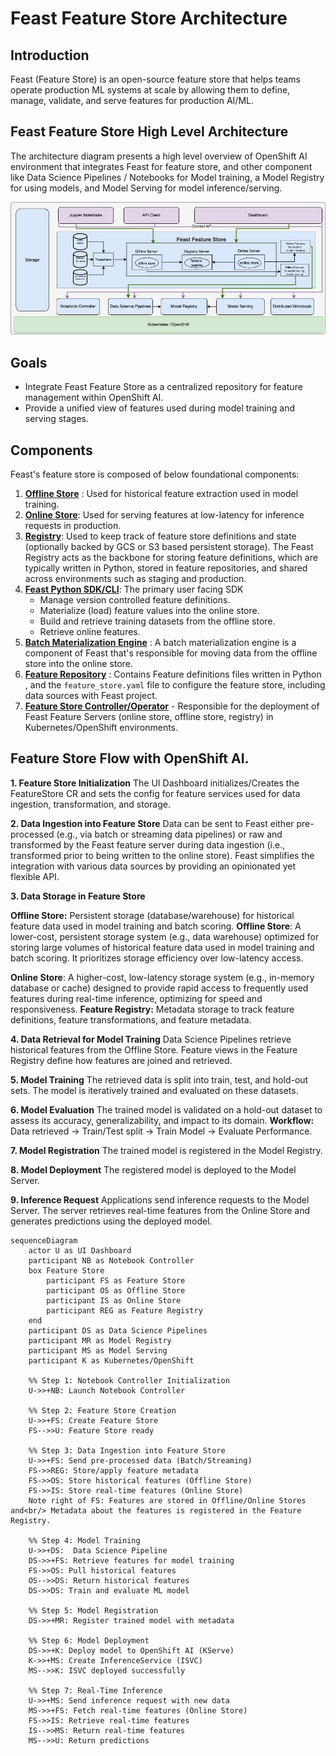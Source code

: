 # Feast Feature Store Architecture

<!-- sources:
https://docs.feast.dev/
https://rtd.feast.dev/
-->

## Introduction

Feast (Feature Store) is an open-source feature store that helps teams operate production ML systems at scale by allowing them to define, manage, validate, and serve features for production AI/ML.

## Feast Feature Store High Level Architecture

The architecture diagram presents a high level overview of OpenShift AI environment that integrates Feast for feature store, and other component like Data Science Pipelines / Notebooks for Model training, a Model Registry for using models, and Model Serving for model inference/serving. 

![feature-store-overview](images/feature-store-overview.jpg)

## Goals

- Integrate Feast Feature Store as a centralized repository for feature management within OpenShift AI. 
- Provide a unified view of features used during model training and serving stages.


## Components

Feast's feature store is composed of below foundational components: 
<!-- sources:
https://docs.feast.dev/getting-started/components

-->

1. [**Offline Store**](https://docs.feast.dev/getting-started/components/offline-store) : Used for historical feature extraction used in model training.
2. [**Online Store**](https://docs.feast.dev/getting-started/components/online-store): Used for serving features at low-latency for inference requests in production. 
3. [**Registry**](https://docs.feast.dev/getting-started/components/registry): Used to keep track of feature store definitions and state (optionally backed by GCS or S3 based persistent storage). The Feast Registry acts as the backbone for storing feature definitions, which are typically written in Python, stored in feature repositories, and shared across environments such as staging and production.
4. [**Feast Python SDK/CLI**](https://docs.feast.dev/reference/feast-cli-commands): The primary user facing SDK
   - Manage version controlled feature definitions.
   - Materialize (load) feature values into the online store.
   - Build and retrieve training datasets from the offline store.
   - Retrieve online features.
5. [**Batch Materialization Engine**](https://docs.feast.dev/getting-started/components/batch-materialization-engine) : A batch materialization engine is a component of Feast that's responsible for moving data from the offline store into the online store.
6. [**Feature Repository**](https://docs.feast.dev/reference/feature-repository/feature-store-yaml) : Contains Feature definitions files written in Python , and the `feature_store.yaml` file to configure the feature store, including data sources with Feast project.
7. [**Feature Store Controller/Operator**](https://github.com/feast-dev/feast/tree/master/infra/feast-operator) - Responsible for the deployment of Feast Feature Servers (online store, offline store, registry) in Kubernetes/OpenShift environments.


## Feature Store Flow with OpenShift AI.

**1. Feature Store Initialization**
The UI Dashboard initializes/Creates the FeatureStore CR and sets the config for feature services used for data ingestion, transformation, and storage.

**2. Data Ingestion into Feature Store**
Data can be sent to Feast either pre-processed (e.g., via batch or streaming data pipelines) or raw and transformed by the Feast feature server during data ingestion (i.e., transformed prior to being written to the online store). Feast simplifies the integration with various data sources by providing an opinionated yet flexible API.

**3. Data Storage in Feature Store**

**Offline Store:** Persistent storage (database/warehouse) for historical feature data used in model training and batch scoring.
**Offline Store**: A lower-cost, persistent storage system (e.g., data warehouse) optimized for storing large volumes of historical feature data used in model training and batch scoring. It prioritizes storage efficiency over low-latency access.

**Online Store**: A higher-cost, low-latency storage system (e.g., in-memory database or cache) designed to provide rapid access to frequently used features during real-time inference, optimizing for speed and responsiveness.
**Feature Registry:** Metadata storage to track feature definitions, feature transformations, and feature metadata.

**4. Data Retrieval for Model Training**
Data Science Pipelines retrieve historical features from the Offline Store. Feature views in the Feature Registry define how features are joined and retrieved.

**5. Model Training**
The retrieved data is split into train, test, and hold-out sets. The model is iteratively trained and evaluated on these datasets.

**6. Model Evaluation**
The trained model is validated on a hold-out dataset to assess its accuracy, generalizability, and impact to its domain.
**Workflow:** Data retrieved → Train/Test split → Train Model → Evaluate Performance.

**7. Model Registration**
The trained model is registered in the Model Registry. 

**8. Model Deployment**
The registered model is deployed to the Model Server.

**9. Inference Request**
Applications send inference requests to the Model Server. The server retrieves real-time features from the Online Store and generates predictions using the deployed model.


```mermaid
sequenceDiagram
    actor U as UI Dashboard
    participant NB as Notebook Controller
    box Feature Store
        participant FS as Feature Store
        participant OS as Offline Store
        participant IS as Online Store
        participant REG as Feature Registry
    end
    participant DS as Data Science Pipelines
    participant MR as Model Registry
    participant MS as Model Serving
    participant K as Kubernetes/OpenShift

    %% Step 1: Notebook Controller Initialization
    U->>+NB: Launch Notebook Controller

    %% Step 2: Feature Store Creation
    U->>+FS: Create Feature Store
    FS-->>U: Feature Store ready

    %% Step 3: Data Ingestion into Feature Store
    U->>+FS: Send pre-processed data (Batch/Streaming)
    FS->>REG: Store/apply feature metadata
    FS->>OS: Store historical features (Offline Store)
    FS->>IS: Store real-time features (Online Store)
    Note right of FS: Features are stored in Offline/Online Stores and<br/> Metadata about the features is registered in the Feature Registry.

    %% Step 4: Model Training
    U->>+DS:  Data Science Pipeline
    DS->>+FS: Retrieve features for model training
    FS->>OS: Pull historical features
    OS-->>DS: Return historical features
    DS->>DS: Train and evaluate ML model

    %% Step 5: Model Registration
    DS->>+MR: Register trained model with metadata

    %% Step 6: Model Deployment
    DS->>+K: Deploy model to OpenShift AI (KServe)
    K->>+MS: Create InferenceService (ISVC)
    MS-->>K: ISVC deployed successfully

    %% Step 7: Real-Time Inference
    U->>+MS: Send inference request with new data
    MS->>+FS: Fetch real-time features (Online Store)
    FS->>IS: Retrieve real-time features
    IS-->>MS: Return real-time features
    MS-->>U: Return predictions

```

